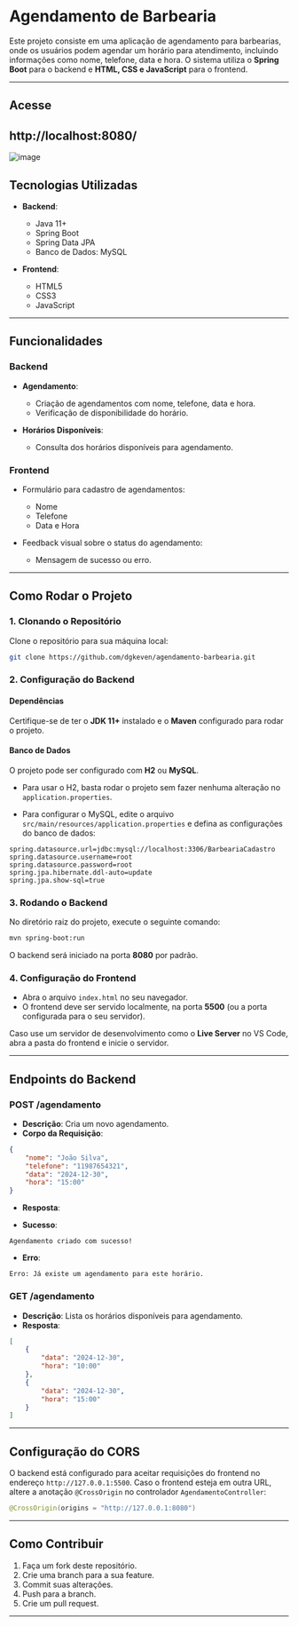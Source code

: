 # Agendamento de Barbearia

Este projeto consiste em uma aplicação de agendamento para barbearias, onde os usuários podem agendar um horário para atendimento, incluindo informações como nome, telefone, data e hora. O sistema utiliza o **Spring Boot** para o backend e **HTML, CSS e JavaScript** para o frontend.

---
## **Acesse**
http://localhost:8080/
--
![image](https://github.com/user-attachments/assets/fac7e322-946c-41de-8a39-a06b3e8b60bd)


## Tecnologias Utilizadas

- **Backend**: 
  - Java 11+
  - Spring Boot
  - Spring Data JPA
  - Banco de Dados: MySQL

- **Frontend**:
  - HTML5
  - CSS3
  - JavaScript

---

## Funcionalidades

### Backend
- **Agendamento**:
  - Criação de agendamentos com nome, telefone, data e hora.
  - Verificação de disponibilidade do horário.
  
- **Horários Disponíveis**:
  - Consulta dos horários disponíveis para agendamento.

### Frontend
- Formulário para cadastro de agendamentos:
  - Nome
  - Telefone
  - Data e Hora
  
- Feedback visual sobre o status do agendamento:
  - Mensagem de sucesso ou erro.

---

## Como Rodar o Projeto

### 1. Clonando o Repositório

Clone o repositório para sua máquina local:

```bash
git clone https://github.com/dgkeven/agendamento-barbearia.git
```

### 2. Configuração do Backend

#### Dependências
Certifique-se de ter o **JDK 11+** instalado e o **Maven** configurado para rodar o projeto.

#### Banco de Dados
O projeto pode ser configurado com **H2** ou **MySQL**.

- Para usar o H2, basta rodar o projeto sem fazer nenhuma alteração no `application.properties`.

- Para configurar o MySQL, edite o arquivo `src/main/resources/application.properties` e defina as configurações do banco de dados:

```properties
spring.datasource.url=jdbc:mysql://localhost:3306/BarbeariaCadastro
spring.datasource.username=root
spring.datasource.password=root
spring.jpa.hibernate.ddl-auto=update
spring.jpa.show-sql=true
```

### 3. Rodando o Backend

No diretório raiz do projeto, execute o seguinte comando:

```bash
mvn spring-boot:run
```

O backend será iniciado na porta **8080** por padrão.

### 4. Configuração do Frontend

- Abra o arquivo `index.html` no seu navegador.
- O frontend deve ser servido localmente, na porta **5500** (ou a porta configurada para o seu servidor).

Caso use um servidor de desenvolvimento como o **Live Server** no VS Code, abra a pasta do frontend e inicie o servidor.

---

## Endpoints do Backend

### **POST /agendamento**
- **Descrição**: Cria um novo agendamento.
- **Corpo da Requisição**:

```json
{
    "nome": "João Silva",
    "telefone": "11987654321",
    "data": "2024-12-30",
    "hora": "15:00"
}
```

- **Resposta**:

- **Sucesso**:

```text
Agendamento criado com sucesso!
```

- **Erro**:

```text
Erro: Já existe um agendamento para este horário.
```

### **GET /agendamento**
- **Descrição**: Lista os horários disponíveis para agendamento.
- **Resposta**:

```json
[
    {
        "data": "2024-12-30",
        "hora": "10:00"
    },
    {
        "data": "2024-12-30",
        "hora": "15:00"
    }
]
```

---

## Configuração do CORS

O backend está configurado para aceitar requisições do frontend no endereço `http://127.0.0.1:5500`. Caso o frontend esteja em outra URL, altere a anotação `@CrossOrigin` no controlador `AgendamentoController`:

```java
@CrossOrigin(origins = "http://127.0.0.1:8080")
```

---

## Como Contribuir

1. Faça um fork deste repositório.
2. Crie uma branch para a sua feature.
3. Commit suas alterações.
4. Push para a branch.
5. Crie um pull request.

---


